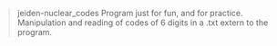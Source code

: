 > jeiden-nuclear_codes
Program just for fun, and for practice. Manipulation and reading of codes of 6 digits in a .txt extern to the program.
